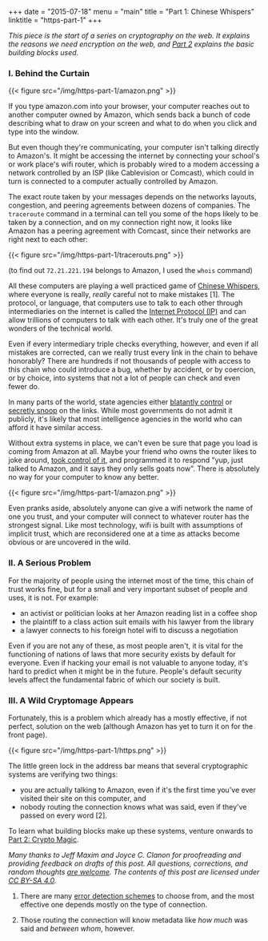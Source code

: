 +++
date = "2015-07-18"
menu = "main"
title = "Part 1: Chinese Whispers"
linktitle = "https-part-1"
+++

*This piece is the start of a series on cryptography on the web. It explains the reasons we need encryption on the web, and [Part 2](/post/https-part-2) explains the basic building blocks used.*

### I. Behind the Curtain

{{< figure src="/img/https-part-1/amazon.png" >}}

If you type amazon.com into your browser, your computer reaches out to another computer owned by Amazon, which sends back a bunch of code describing what to draw on your screen and what to do when you click and type into the window.

But even though they're communicating, your computer isn't talking directly to Amazon's. It might be accessing the internet by connecting your school's or work place's wifi router, which is probably wired to a modem accessing a network controlled by an ISP (like Cablevision or Comcast), which could in turn is connected to a computer actually controlled by Amazon.

The exact route taken by your messages depends on the networks layouts, congestion, and peering agreements between dozens of companies. The `traceroute` command in a terminal can tell you some of the hops likely to be taken by a connection, and on my connection right now, it looks like Amazon has a peering agreement with Comcast, since their networks are right next to each other:

{{< figure src="/img/https-part-1/tracerouts.png" >}}

(to find out `72.21.221.194` belongs to Amazon, I used the `whois` command)

All these computers are playing a well practiced game of [Chinese Whispers](https://en.wikipedia.org/wiki/Chinese_whispers), where everyone is really, *really* careful not to make mistakes [1]. The protocol, or language, that computers use to talk to each other through intermediaries on the internet is called the [Internet Protocol (IP)](https://en.wikipedia.org/wiki/Internet_Protocol) and can allow trillions of computers to talk with each other. It's truly one of the great wonders of the technical world.

Even if every intermediary triple checks everything, however, and even if all mistakes are corrected, can we really trust every link in the chain to behave honorably? There are hundreds if not thousands of people with access to this chain who could introduce a bug, whether by accident, or by coercion, or by choice, into systems that not a lot of people can check and even fewer do.

In many parts of the world, state agencies either [blatantly control](https://en.wikipedia.org/wiki/Golden_Shield_Project) or [secretly snoop](https://en.wikipedia.org/wiki/Room_641A) on the links. While most governments do not admit it publicly, it's likely that most intelligence agencies in the world who can afford it have similar access.

Without extra systems in place, we can't even be sure that page you load is coming from Amazon at all. Maybe your friend who owns the router likes to joke around, [took control of it](https://www.dd-wrt.com/site/), and programmed it to respond "yup, just talked to Amazon, and it says they only sells goats now". There is absolutely no way for your computer to know any better.

{{< figure src="/img/https-part-1/amazon.png" >}}

Even pranks aside, absolutely anyone can give a wifi network the name of one you trust, and your computer will connect to whatever router has the strongest signal. Like most technology, wifi is built with assumptions of implicit trust, which are reconsidered one at a time as attacks become obvious or are uncovered in the wild.

### II. A Serious Problem

For the majority of people using the internet most of the time, this chain of trust works fine, but for a small and very important subset of people and uses, it is not. For example:

  - an activist or politician looks at her Amazon reading list in a coffee shop
  - the plaintiff to a class action suit emails with his lawyer from the library
  - a lawyer connects to his foreign hotel wifi to discuss a negotiation

Even if you are not any of these, as most people aren't, it is vital for the functioning of nations of laws that more security exists by default for everyone. Even if hacking your email is not valuable to anyone today, it's hard to predict when it might be in the future. People's default security levels affect the fundamental fabric of which our society is built.

### III. A Wild Cryptomage Appears

Fortunately, this is a problem which already has a mostly effective, if not perfect, solution on the web (although Amazon has yet to turn it on for the front page).

{{< figure src="/img/https-part-1/https.png" >}}

The little green lock in the address bar means that several cryptographic systems are verifying two things:

  - you are actually talking to Amazon, even if it's the first time you've ever visited their site on this computer, and
  - nobody routing the connection knows what was said, even if they've passed on every word [2].

To learn what building blocks make up these systems, venture onwards to [Part 2: Crypto Magic](https://blog.anfedorov.com/https-part-2).

*Many thanks to Jeff Maxim and Joyce C. Clanon for proofreading and providing feedback on drafts of this post. All questions, corrections, and random thoughts [are welcome](mailto:me@anfedorov.com). The contents of this post are licensed under [CC BY-SA 4.0](http://creativecommons.org/licenses/by-sa/4.0/).*

1. There are many [error detection schemes](https://en.wikipedia.org/wiki/Error_detection_and_correction#Error_detection_schemes) to choose from, and the most effective one depends mostly on the type of connection.

2. Those routing the connection will know metadata like *how much* was said and *between whom*, however.
